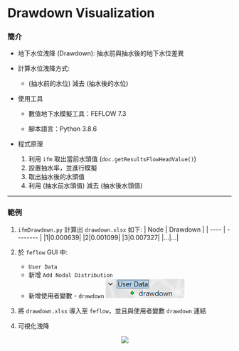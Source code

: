 # Drawdown Visualization

### 簡介

* 地下水位洩降 (Drawdown): 抽水前與抽水後的地下水位差異

* 計算水位洩降方式:
    * (抽水前的水位) 減去 (抽水後的水位)

* 使用工具
    * 數值地下水模擬工具：FEFLOW 7.3

    * 腳本語言：Python 3.8.6

* 程式原理
    1. 利用 `ifm` 取出當前水頭值 (`doc.getResultsFlowHeadValue()`)
    2. 設置抽水率，並進行模擬
    3. 取出抽水後的水頭值
    4. 利用 (抽水前水頭值) 減去 (抽水後水頭值)

---

### 範例

1. `ifmDrawdown.py` 計算出 `drawdown.xlsx` 如下:
    | Node | Drawdown |
    | ---- | -------- |
    |1|0.000639|
    |2|0.001099|
    |3|0.007327|
    |...|...|


2. 於 `feflow` GUI 中:
    * `User Data`
    * 新增 `Add Nodal Distribution`
    * 新增使用者變數 - `drawdown`
        ![](../images/2023-04-03-16-41-50.png)

3. 將 `drawdown.xlsx` 導入至 `feflow`，並且與使用者變數 `drawdown` 連結

4. 可視化洩降
   <p align=center>
   <image src="https://user-images.githubusercontent.com/63782903/229460648-27bd0a51-1e2d-4d38-ac1e-21d49c0a4b34.png" width=50%>
      </p>
